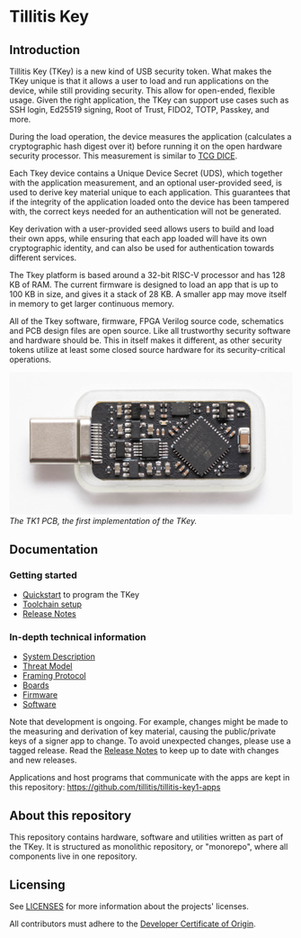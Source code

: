 # Tillitis Key

## Introduction

Tillitis Key (TKey) is a new kind of USB security token. What makes
the TKey unique is that it allows a user to load and run applications on
the device, while still providing security. This allow for open-ended,
flexible usage. Given the right application, the TKey can support use
cases such as SSH login, Ed25519 signing, Root of Trust, FIDO2, TOTP,
Passkey, and more.

During the load operation, the device measures the application
(calculates a cryptographic hash digest over it) before running
it on the open hardware security processor. This measurement
is similar to [TCG DICE](https://trustedcomputinggroup.org/work-groups/dice-architectures/).

Each Tkey device contains a Unique Device Secret (UDS), which
together with the application measurement, and an optional
user-provided seed, is used to derive key material unique to each
application. This guarantees that if the integrity of the application
loaded onto the device has been tampered with, the correct keys
needed for an authentication will not be generated.

Key derivation with a user-provided seed allows users to build and
load their own apps, while ensuring that each app loaded will have
its own cryptographic identity, and can also be used for authentication
towards different services.

The Tkey platform is based around a 32-bit RISC-V processor and has
128 KB of RAM. The current firmware is designed to load an app that is
up to 100 KB in size, and gives it a stack of 28 KB. A smaller app may
move itself in memory to get larger continuous memory.

All of the Tkey software, firmware, FPGA Verilog source code, schematics
and PCB design files are open source. Like all trustworthy security software
and hardware should be. This in itself makes it different, as other
security tokens utilize at least some closed source hardware for its
security-critical operations.

![Tillitis Key 1 PCB, first implementation](doc/images/mta1-usb-v1.jpg)
*The TK1 PCB, the first implementation of the TKey.*


## Documentation

### Getting started
* [Quickstart](doc/quickstart.md) to program the TKey
* [Toolchain setup](doc/toolchain_setup.md)
* [Release Notes](doc/release_notes.md)

### In-depth technical information
* [System Description](doc/system_description/system_description.md)
* [Threat Model](doc/threat_model/threat_model.md)
* [Framing Protocol](doc/framing_protocol/framing_protocol.md)
* [Boards](doc/system_description/boards.md)
* [Firmware](doc/system_description/firmware.md)
* [Software](doc/system_description/software.md)

Note that development is ongoing. For example, changes might be made
to the measuring and derivation of key material, causing the
public/private keys of a signer app to change. To avoid unexpected
changes, please use a tagged release. Read the [Release
Notes](doc/release_notes.md) to keep up to date with changes and new
releases.

Applications and host programs that communicate with the apps are kept
in this repository: https://github.com/tillitis/tillitis-key1-apps


## About this repository

This repository contains hardware, software and utilities written as
part of the TKey. It is structured as monolithic repository, or
"monorepo", where all components live in one repository.


## Licensing

See [LICENSES](./LICENSES/README.md) for more information about
the projects' licenses.

All contributors must adhere to the [Developer Certificate of Origin](dco.md).
